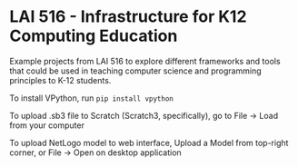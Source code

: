 # LAI 516 - Infrastructure for K12 Computing Education

Example projects from LAI 516 to explore different frameworks and tools that could be used in teaching computer science and programming principles to K-12 students.

To install VPython, run `pip install vpython`

To upload .sb3 file to Scratch (Scratch3, specifically), go to File -> Load from your computer

To upload NetLogo model to web interface, Upload a Model from top-right corner, or File -> Open on desktop application
